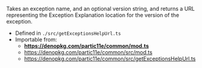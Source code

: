 Takes an exception name, and an optional version string, and returns a URL representing the Exception Explanation location for the version of the exception.

- Defined in `./src/getExceptionsHelpUrl.ts`
- Importable from:
  - **https://denopkg.com/partic11e/common/mod.ts**
  - https://denopkg.com/partic11e/common/src/mod.ts
  - https://denopkg.com/partic11e/common/src/getExceptionsHelpUrl.ts
